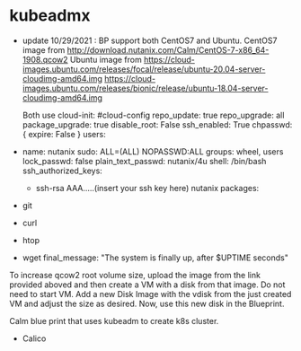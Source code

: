 # kubeadmx

- update 10/29/2021 : BP support both CentOS7 and Ubuntu.
  CentOS7 image from http://download.nutanix.com/Calm/CentOS-7-x86_64-1908.qcow2
  Ubuntu image from 
    https://cloud-images.ubuntu.com/releases/focal/release/ubuntu-20.04-server-cloudimg-amd64.img
    https://cloud-images.ubuntu.com/releases/bionic/release/ubuntu-18.04-server-cloudimg-amd64.img

  Both use cloud-init:
#cloud-config
repo_update: true
repo_upgrade: all
package_upgrade: true
disable_root: False
ssh_enabled: True
chpasswd: { expire: False }
users:
- name: nutanix
  sudo: ALL=(ALL) NOPASSWD:ALL
  groups: wheel, users
  lock_passwd: false
  plain_text_passwd: nutanix/4u
  shell: /bin/bash
  ssh_authorized_keys:
    - ssh-rsa AAA.....(insert your ssh key here) nutanix
packages:
 - git
 - curl
 - htop
 - wget
final_message: "The system is finally up, after $UPTIME seconds"

  To increase qcow2 root volume size, upload the image from the link provided aboved and then create a VM with a disk from that image.  Do not need to start VM.  Add a new Disk Image with the vdisk from the just created VM and adjust the size as desired.  Now, use this new disk in the Blueprint.

Calm blue print that uses kubeadm to create k8s cluster. 
- Calico

